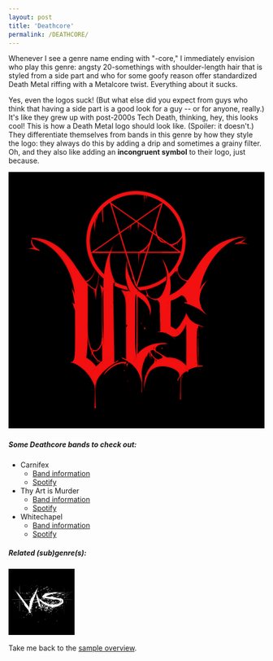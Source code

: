 ```yaml
---
layout: post
title: 'Deathcore'
permalink: /DEATHCORE/
---
```


Whenever I see a genre name ending with "-core," I immediately envision who play this genre: angsty 20-somethings with shoulder-length hair that is styled from a side part and who for some goofy reason offer standardized Death Metal riffing with a Metalcore twist. Everything about it sucks.

Yes, even the logos suck! (But what else did you expect from guys who think that having a side part is a good look for a guy -- or for anyone, really.) It's like they grew up with post-2000s Tech Death, thinking, hey, this looks cool! This is how a Death Metal logo should look like. (Spoiler: it doesn't.) They differentiate themselves from bands in this genre by how they style the logo: they always do this by adding a drip and sometimes a grainy filter. Oh, and they also like adding an **incongruent symbol** to their logo, just because.

![Deathcore](..\assets\img\projects\proj-8\deathcore.jpg)

##### Some Deathcore bands to check out:

<ul>
<li>Carnifex
<ul>	
<li><a href="https://www.metal-archives.com/bands/Carnifex/91003" target="_blank" rel="noopener"><span>Band information</span></a></li>
<li><a href="https://open.spotify.com/track/2NVQbNEmJ0ZVulQOpWa0PD?si=9dd1737cccf14eb9" target="_blank" rel="noopener"><span>Spotify</span></a></li>
</ul>
</li>

<li>Thy Art is Murder
<ul>
<li><a href="https://www.metal-archives.com/bands/Thy_Art_Is_Murder/3540316559" target="_blank" rel="noopener"><span>Band information</span></a></li>
<li><a href="https://open.spotify.com/track/7eDtl2KToh99gXNRRfuY9l?si=47aad88a82b941e9" target="_blank" rel="noopener"><span>Spotify</span></a></li>
</ul>
</li>

<li>Whitechapel
<ul>
<li><a href="https://www.metal-archives.com/bands/Whitechapel/100482" target="_blank" rel="noopener"><span>Band information</span></a></li>
<li><a href="https://open.spotify.com/track/5jFuZGmz1VmEmx31wP7lDy?si=86987fe36acb405c" target="_blank" rel="noopener"><span>Spotify</span></a></li>
</ul>
</li>
</ul>


##### Related (sub)genre(s):
[<img src="..\assets\img\projects\proj-9\metalcore.jpg" alt="Faux Metal" width=130 >](/METALCORE/)

Take me back to the [sample overview](../projects/proj-8).